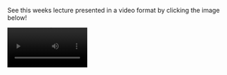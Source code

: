 See this weeks lecture presented in a video format by clicking the image below!

<video src='[video1.mov](https://youtu.be/f56-nkTQc50)' width=180/> 
